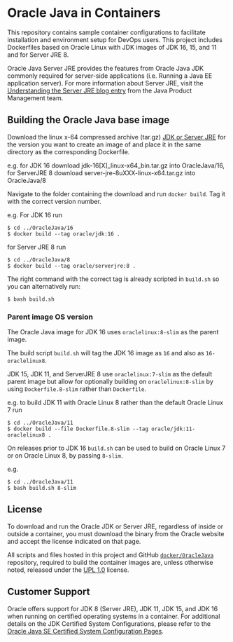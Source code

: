 Oracle Java in Containers
=====
This repository contains sample container configurations to facilitate installation and environment setup for DevOps users. This project includes Dockerfiles based on Oracle Linux with JDK images of JDK 16, 15, and 11 and for Server JRE 8.

Oracle Java Server JRE provides the features from Oracle Java JDK commonly required for server-side applications (i.e. Running a Java EE application server). For more information about Server JRE, visit the [Understanding the Server JRE blog entry](https://blogs.oracle.com/java-platform-group/understanding-the-server-jre) from the Java Product Management team.

## Building the Oracle Java base image
Download the linux x-64 compressed archive (tar.gz) [JDK or Server JRE](https://www.oracle.com/javadownload) for the version you want to create an image of and place it in the same directory as the corresponding Dockerfile.

e.g. for JDK 16 download jdk-16[X]_linux-x64_bin.tar.gz into OracleJava/16, 
for ServerJRE 8 download server-jre-8uXXX-linux-x64.tar.gz into OracleJava/8

Navigate to the folder containing the download and run `docker build`. Tag it with the correct version number.

e.g. For JDK 16 run
```
$ cd ../OracleJava/16
$ docker build --tag oracle/jdk:16 .
```

for Server JRE 8 run
```
$ cd ../OracleJava/8
$ docker build --tag oracle/serverjre:8 .
```

The right command with the correct tag is already scripted in `build.sh` so you can alternatively run:
```
$ bash build.sh
```
### Parent image OS version

The Oracle Java image for JDK 16 uses `oraclelinux:8-slim` as the parent image.

The build script `build.sh` will tag the JDK 16 image as `16` and also as `16-oraclelinux8`.

JDK 15, JDK 11, and ServerJRE 8 use `oraclelinux:7-slim` as the default parent image but allow for optionally building on `oraclelinux:8-slim` by using `Dockerfile.8-slim` rather than `Dockerfile`.

e.g. to build JDK 11 with Oracle Linux 8 rather than the default Oracle Linux 7 run

```
$ cd ../OracleJava/11
$ docker build --file Dockerfile.8-slim --tag oracle/jdk:11-oraclelinux8 .
```
On releases prior to JDK 16 `build.sh` can be used to build on Oracle Linux 7 or on Oracle Linux 8, by passing `8-slim`.

e.g. 

```
$ cd ../OracleJava/11
$ bash build.sh 8-slim
```

## License
To download and run the Oracle JDK or Server JRE, regardless of inside or outside a container, you must download the binary from the Oracle website and accept the license indicated on that page.

All scripts and files hosted in this project and GitHub [`docker/OracleJava`](./) repository, required to build the container images are, unless otherwise noted, released under the [UPL 1.0](https://oss.oracle.com/licenses/upl/) license.

## Customer Support
Oracle offers support for JDK 8 (Server JRE), JDK 11, JDK 15, and JDK 16 when running on certified operating systems in a container. For additional details on the JDK Certified System Configurations, please refer to the [Oracle Java SE Certified System Configuration Pages](https://www.oracle.com/technetwork/java/javaseproducts/documentation/index.html#sysconfig).

